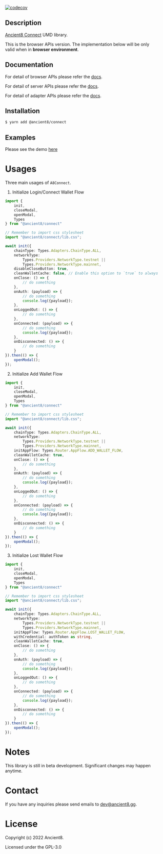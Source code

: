 [![codecov](https://codecov.io/gh/ancient8-dev/a8-id-backend/branch/main/graph/badge.svg?token=IBW28NGP2I)](https://codecov.io/gh/ancient8-dev/a8-id-backend)

## Description

[Ancient8 Connect](https://id.ancient8.gg) UMD library.

This is the browser APIs version. The implementation below will be only valid when in **browser environment**.

## Documentation

For detail of browser APIs please refer the [docs](https://docs.ancient8.dev/browser/).

For detail of server APIs please refer the [docs](https://docs.ancient8.dev/server/).

For detail of adapter APIs please refer the [docs](https://docs.ancient8.dev/adapter/).

## Installation

```bash
$ yarn add @ancient8/connect
```

## Examples

Please see the demo [here](https://git.ancient8.gg/ancient8-dev/a8-uid/a8-connect-demo)

# Usages

Three main usages of `A8Connect`.

1. Initialize Login/Connect Wallet Flow

```ts
import {
    init,
    closeModal,
    openModal,
    Types
} from "@ancient8/connect"

// Remember to import css stylesheet
import "@ancient8/connect/lib.css";

await init({
    chainType: Types.Adapters.ChainType.ALL,
    networkType:
        Types.Providers.NetworkType.testnet ||
        Types.Providers.NetworkType.mainnet,
    disableCloseButton: true,
    cleanWalletCache: false, // Enable this option to `true` to always show connect wallet popup.
    onClose: () => {
        // do something
    },
    onAuth: (payload) => {
        // do something
        console.log({payload});
    },
    onLoggedOut: () => {
        // do something
    },
    onConnected: (payload) => {
        // do something
        console.log({payload});
    },
    onDisconnected: () => {
        // do something
    }
}).then(() => {
    openModal();
});
```

2. Initialize Add Wallet Flow

```ts
import {
    init,
    closeModal,
    openModal,
    Types
} from "@ancient8/connect"

// Remember to import css stylesheet
import "@ancient8/connect/lib.css";

await init({
    chainType: Types.Adapters.ChainType.ALL,
    networkType:
        Types.Providers.NetworkType.testnet ||
        Types.Providers.NetworkType.mainnet,
    initAppFlow: Types.Router.AppFlow.ADD_WALLET_FLOW,
    cleanWalletCache: true,
    onClose: () => {
        // do something
    },
    onAuth: (payload) => {
        // do something
        console.log({payload});
    },
    onLoggedOut: () => {
        // do something
    },
    onConnected: (payload) => {
        // do something
        console.log({payload});
    },
    onDisconnected: () => {
        // do something
    }
}).then(() => {
    openModal();
});
```

3. Initialize Lost Wallet Flow

```ts
import {
    init,
    closeModal,
    openModal,
    Types
} from "@ancient8/connect"

// Remember to import css stylesheet
import "@ancient8/connect/lib.css";

await init({
    chainType: Types.Adapters.ChainType.ALL,
    networkType:
        Types.Providers.NetworkType.testnet ||
        Types.Providers.NetworkType.mainnet,
    initAppFlow: Types.Router.AppFlow.LOST_WALLET_FLOW,
    withCredential: authToken as string,
    cleanWalletCache: true,
    onClose: () => {
        // do something
    },
    onAuth: (payload) => {
        // do something
        console.log({payload});
    },
    onLoggedOut: () => {
        // do something
    },
    onConnected: (payload) => {
        // do something
        console.log({payload});
    },
    onDisconnected: () => {
        // do something
    }
}).then(() => {
    openModal();
});
```

# Notes

This library is still in beta development. Significant changes may happen anytime.

# Contact

If you have any inquiries please send emails to dev@ancient8.gg.

# License

Copyright (c) 2022 Ancient8.

Licensed under the GPL-3.0
